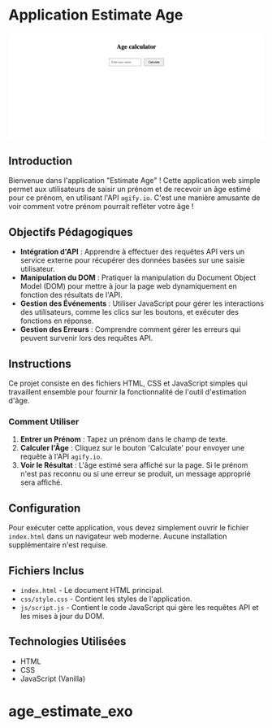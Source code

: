 # Application Estimate Age

![Capture d'écran de l'application](public/screenshot.png)

## Introduction
Bienvenue dans l'application "Estimate Age" ! Cette application web simple permet aux utilisateurs de saisir un prénom et de recevoir un âge estimé pour ce prénom, en utilisant l'API `agify.io`. C'est une manière amusante de voir comment votre prénom pourrait refléter votre âge !

## Objectifs Pédagogiques
- **Intégration d'API** : Apprendre à effectuer des requêtes API vers un service externe pour récupérer des données basées sur une saisie utilisateur.
- **Manipulation du DOM** : Pratiquer la manipulation du Document Object Model (DOM) pour mettre à jour la page web dynamiquement en fonction des résultats de l'API.
- **Gestion des Événements** : Utiliser JavaScript pour gérer les interactions des utilisateurs, comme les clics sur les boutons, et exécuter des fonctions en réponse.
- **Gestion des Erreurs** : Comprendre comment gérer les erreurs qui peuvent survenir lors des requêtes API.

## Instructions
Ce projet consiste en des fichiers HTML, CSS et JavaScript simples qui travaillent ensemble pour fournir la fonctionnalité de l'outil d'estimation d'âge.

### Comment Utiliser
1. **Entrer un Prénom** : Tapez un prénom dans le champ de texte.
2. **Calculer l'Âge** : Cliquez sur le bouton 'Calculate' pour envoyer une requête à l'API `agify.io`.
3. **Voir le Résultat** : L'âge estimé sera affiché sur la page. Si le prénom n'est pas reconnu ou si une erreur se produit, un message approprié sera affiché.

## Configuration
Pour exécuter cette application, vous devez simplement ouvrir le fichier `index.html` dans un navigateur web moderne. Aucune installation supplémentaire n'est requise.

## Fichiers Inclus
- `index.html` - Le document HTML principal.
- `css/style.css` - Contient les styles de l'application.
- `js/script.js` - Contient le code JavaScript qui gère les requêtes API et les mises à jour du DOM.

## Technologies Utilisées
- HTML
- CSS
- JavaScript (Vanilla)
# age_estimate_exo
